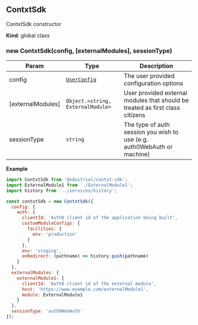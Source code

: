 <a name="ContxtSdk"></a>

## ContxtSdk
ContxtSdk constructor

**Kind**: global class  
<a name="new_ContxtSdk_new"></a>

### new ContxtSdk(config, [externalModules], sessionType)

| Param | Type | Description |
| --- | --- | --- |
| config | [<code>UserConfig</code>](./Typedefs.md#UserConfig) | The user provided configuration options |
| [externalModules] | <code>Object.&lt;string, ExternalModule&gt;</code> | User provided external modules that   should be treated as first class citizens |
| sessionType | <code>string</code> | The type of auth session you wish to use (e.g. auth0WebAuth   or machine) |

**Example**  
```js
import ContxtSdk from '@ndustrial/contxt-sdk';
import ExternalModule1 from './ExternalModule1';
import history from '../services/history';

const contxtSdk = new ContxtSdk({
  config: {
    auth: {
      clientId: 'Auth0 client id of the application being built',
      customModuleConfigs: {
        facilities: {
          env: 'production'
        }
      },
      env: 'staging',
      onRedirect: (pathname) => history.push(pathname)
    }
  },
  externalModules: {
    externalModule1: {
      clientId: 'Auth0 client id of the external module',
      host: 'https://www.example.com/externalModule1',
      module: ExternalModule1
    }
  },
  sessionType: 'auth0WebAuth'
});
```
